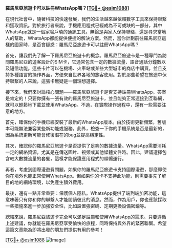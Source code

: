 **羅馬尼亞旅遊卡可以註冊WhatsApp嗎？[[TG💪+ @esim1088](https://t.me/s/esim1088)]**

在現代社會中，隨著科技的快速發展，我們的生活越來越依賴數字工具來保持聯繫和獲取資訊。對於旅行者來說，手機應用程式已經成為不可或缺的一部分，其中WhatsApp就是一個家喻戶曉的通訊工具。無論是與家人保持聯絡，還是尋求當地人的幫助，WhatsApp都能提供便捷的解決方案。然而，當你計劃前往羅馬尼亞這樣的國家時，是否會疑惑：羅馬尼亞旅遊卡可以註冊WhatsApp嗎？

首先，讓我們先了解一下羅馬尼亞旅遊卡的概念。羅馬尼亞旅遊卡是一種專門為訪問羅馬尼亞的遊客設計的SIM卡，它通常包含一定的數據流量、語音通話分鐘數以及短信功能。這些卡片可以在機場、火車站或某些大型城市的商店中購買，並且支持多種語言的操作界面，方便來自世界各地的旅客使用。對於那些希望在旅途中保持聯繫的人來說，這張卡無疑是一個理想選擇。

接下來，我們來討論核心問題——羅馬尼亞旅遊卡是否支持註冊WhatsApp。答案是肯定的！只要你擁有一張有效的羅馬尼亞旅遊卡，並且能夠正常連接到互聯網，就可以輕鬆地下載並使用WhatsApp。不過，在實際操作過程中，還有一些需要注意的地方。

首先，確保你的手機已經安裝了最新的WhatsApp版本。由於技術更新頻繁，舊版本可能無法兼容某些新功能或服務。此外，檢查一下你的手機系統是否是最新的，因為系統更新可能會修復潛在的bug並提高穩定性。

其次，確認你的羅馬尼亞旅遊卡是否提供了足夠的數據流量。WhatsApp需要消耗一定的網絡資源，尤其是在傳送圖片、視頻或其他媒體文件時。因此，建議選擇包含較大數據流量的套餐，這樣才能保證應用程式的順暢運行。

再者，考慮到國際漫遊費問題，如果你的羅馬尼亞旅遊卡支持國際漫遊，那麼即使你在境外也能正常使用WhatsApp。但如果你的卡不支持此功能，則需要事先了解目的地的網絡環境，以免產生額外費用。

最後，還有一點非常重要：保護個人隱私。WhatsApp提供了端到端加密功能，這意味著只有你和你的聯繫人才能閱讀彼此的消息。然而，作為用戶，你也應該採取一些措施來進一步加強安全性，比如設置強密碼、定期更換設備密鑰等。

總結來說，羅馬尼亞旅遊卡完全可以滿足註冊和使用WhatsApp的需求。只要遵循上述建議，你就能在羅馬尼亞享受愉快的旅程，同時保持與外界的緊密聯繫。希望這篇文章能為即將出發的朋友們提供有用的參考！

[[TG💪+ @esim1088](https://t.me/s/esim1088) ![Image](https://i.postimg.cc/4NQfJmqS/Snipaste-2025-05-13-00-14-12.png)]